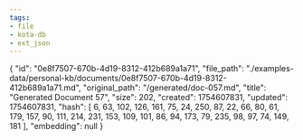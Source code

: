 ```yaml
---
tags:
- file
- kota-db
- ext_json
---
```

{
  "id": "0e8f7507-670b-4d19-8312-412b689a1a71",
  "file_path": "./examples-data/personal-kb/documents/0e8f7507-670b-4d19-8312-412b689a1a71.md",
  "original_path": "/generated/doc-057.md",
  "title": "Generated Document 57",
  "size": 202,
  "created": 1754607831,
  "updated": 1754607831,
  "hash": [
    6,
    63,
    102,
    126,
    161,
    75,
    24,
    250,
    87,
    22,
    66,
    80,
    61,
    179,
    157,
    90,
    111,
    214,
    231,
    153,
    109,
    101,
    86,
    94,
    173,
    79,
    235,
    98,
    97,
    74,
    149,
    181
  ],
  "embedding": null
}